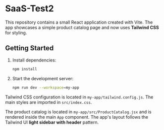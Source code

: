 # SaaS-Test2

This repository contains a small React application created with Vite. The app showcases a simple product catalog page and now uses **Tailwind CSS** for styling.

## Getting Started

1. Install dependencies:
   ```bash
   npm install
   ```
2. Start the development server:
   ```bash
   npm run dev --workspace=my-app
   ```

Tailwind CSS configuration is located in `my-app/tailwind.config.js`. The main styles are imported in `src/index.css`.

The product catalog is located in `my-app/src/ProductCatalog.jsx` and is rendered inside the main `App` component. The app's layout follows the Tailwind UI **light sidebar with header** pattern.
